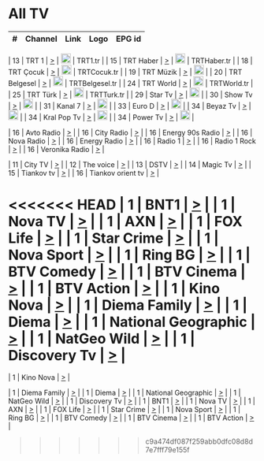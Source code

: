 <h1>All TV</h1>

| #   | Channel        | Link  | Logo | EPG id |
|:---:|:--------------:|:-----:|:----:|:------:|

| 13  | TRT 1            | [>](https://tv-trt1.medya.trt.com.tr/master.m3u8) | <img height="20" src="https://i.imgur.com/j786OLG.png"/> | TRT1.tr |
| 15  | TRT Haber        | [>](https://tv-trthaber.medya.trt.com.tr/master.m3u8) | <img height="20" src="https://i.imgur.com/OVfo8Ab.png"/> | TRTHaber.tr |
| 18  | TRT Çocuk        | [>](https://tv-trtcocuk.medya.trt.com.tr/master.m3u8) | <img height="20" src="https://i.imgur.com/QLFmD6d.png"/> | TRTCocuk.tr |
| 19  | TRT Müzik        | [>](https://tv-trtmuzik.medya.trt.com.tr/master.m3u8) | <img height="20" src="https://i.imgur.com/fIVFCEd.png"/> |
| 20  | TRT Belgesel     | [>](https://tv-trtbelgesel.medya.trt.com.tr/master.m3u8) | <img height="20" src="https://i.imgur.com/MGO87pe.png"/> | TRTBelgesel.tr |
| 24  | TRT World        | [>](https://tv-trtworld.medya.trt.com.tr/master.m3u8) | <img height="20" src="https://i.imgur.com/JEA2xpv.png"/> | TRTWorld.tr |
| 25  | TRT Türk         | [>](https://tv-trtturk.medya.trt.com.tr/master.m3u8) | <img height="20" src="https://i.imgur.com/OSTOQNw.png"/> | TRTTurk.tr |
| 29  | Star Tv   | [>](https://dogus-live.daioncdn.net/startv/startv_360p.m3u8) | <img height="20" src="https://i.imgur.com/IebUZx1.png"/> |
| 30  | Show Tv     | [>](https://ciner-live.daioncdn.net/showtv/showtv.m3u8) | <img height="20" src="https://i.imgur.com/IebUZx1.png"/> |
| 31  | Kanal 7     | [>](https://kanal7-live.daioncdn.net/kanal7/kanal7.m3u8) | <img height="20" src="https://i.imgur.com/IebUZx1.png"/> |
| 33  | Euro D    | [>](https://www.youtube.com/user/KanalD/live) | <img height="20" src="https://i.imgur.com/IebUZx1.png"/> |
| 34  | Beyaz Tv     | [>](https://beyaztv-live.daioncdn.net/beyaztv/beyaztv.m3u8) | <img height="20" src="https://i.imgur.com/IebUZx1.png"/> |
| 34  | Kral Pop Tv     | [>](https://www.youtube.com/watch?v=GuFTuKoXepw) | <img height="20" src="https://i.imgur.com/IebUZx1.png"/> |
| 34  | Power Tv     | [>](https://livetv.powerapp.com.tr/powerTV/powerhd.smil/chunklist.m3u8) | <img height="20" src="https://i.imgur.com/IebUZx1.png"/> |

| 16  | Avto Radio | [>](http://stream.metacast.eu/avtoradio.mp3.m3u) |
| 16  | City Radio | [>](http://stream.metacast.eu/city.aac.m3u) |
| 16  | Energy 90s Radio | [>](http://stream.metacast.eu/energy-90s.m3u) |
| 16  | Nova Radio | [>](http://stream.metacast.eu/nova.aac.m3u) |
| 16  | Energy Radio | [>](http://stream.metacast.eu/nrj.aac.m3u) |
| 16  | Radio 1 | [>](http://stream.metacast.eu/radio1.aac.m3u) |
| 16  | Radio 1 Rock | [>](http://stream.metacast.eu/radio1rock.aac.m3u) |
| 16  | Veronika Radio | [>](http://stream.metacast.eu/veronika.aac.m3u) |

| 11  | City TV | [>](https://tv.city.bg/play/tshls/citytv/index.m3u8) |
| 12  | The voice | [>](https://bss1.neterra.tv/thevoice/thevoice.m3u8) |
| 13  | DSTV | [>](http://46.249.95.140:8081/hls/data.m3u8) |
| 14  | Magic Tv | [>](https://bss1.neterra.tv/magictv/magictv.m3u8) |
| 15  | Tiankov tv | [>](https://streamer103.neterra.tv/tiankov-folk/live.m3u8) |
| 16  | Tiankov orient tv | [>](https://streamer103.neterra.tv/tiankov-orient/live.m3u8) |

<<<<<<< HEAD
| 1 | BNT1 | [>](https://ymkaya.xyz:27662/tv/bnt1/playlist.m3u8?wmsAuthSign=c2VydmVyX3RpbWU9NC8xMC8yMDI1IDE6MDI6NTggUE0maGFzaF92YWx1ZT1EMEdqVkpMWjRCZGkzbW82TkZ1ZGZnPT0mdmFsaWRtaW51dGVzPTYw) |
| 1 | Nova TV | [>](https://ymkaya.xyz:27662/tv/novatv/playlist.m3u8?wmsAuthSign=c2VydmVyX3RpbWU9NC8xMC8yMDI1IDE6MDM6MDkgUE0maGFzaF92YWx1ZT16dGxXMm5oRHRNWTFPTDNlenhyUEJRPT0mdmFsaWRtaW51dGVzPTYw) |
| 1 | AXN | [>](https://ymkaya.xyz:27662/tv/axn/playlist.m3u8?wmsAuthSign=c2VydmVyX3RpbWU9NC8xMC8yMDI1IDE6MDM6MTkgUE0maGFzaF92YWx1ZT10b1lTNkR4ejFpZlE2YzZERjUyM2tnPT0mdmFsaWRtaW51dGVzPTYw) |
| 1 | FOX Life | [>](https://ymkaya.xyz:27662/tv/foxlife/playlist.m3u8?wmsAuthSign=c2VydmVyX3RpbWU9NC8xMC8yMDI1IDE6MDM6MjggUE0maGFzaF92YWx1ZT0rSjRWc0ZYNG1ZZ2ppaS81VHJabWpnPT0mdmFsaWRtaW51dGVzPTYw) |
| 1 | Star Crime | [>](https://ymkaya.xyz:27662/tv/foxcrime/playlist.m3u8?wmsAuthSign=c2VydmVyX3RpbWU9NC8xMC8yMDI1IDE6MDM6MzggUE0maGFzaF92YWx1ZT1tcThjeVkwdDdNWDVpRTgyL0RTRDVnPT0mdmFsaWRtaW51dGVzPTYw) |
| 1 | Nova Sport | [>](https://ymkaya.xyz:27662/tv/novasport/playlist.m3u8?wmsAuthSign=c2VydmVyX3RpbWU9NC8xMC8yMDI1IDE6MDM6NDggUE0maGFzaF92YWx1ZT1id084VkxKRWdZMHc5ekR3NXNHaWZ3PT0mdmFsaWRtaW51dGVzPTYw) |
| 1 | Ring BG | [>](https://ymkaya.xyz:27662/tv/ringbg/playlist.m3u8?wmsAuthSign=c2VydmVyX3RpbWU9NC8xMC8yMDI1IDE6MDM6NTggUE0maGFzaF92YWx1ZT0wNzFydlJPZFR0cC9MQ3Q2SkROcS9nPT0mdmFsaWRtaW51dGVzPTYw) |
| 1 | BTV Comedy | [>](https://ymkaya.xyz:27662/tv/btvcomedy/playlist.m3u8?wmsAuthSign=c2VydmVyX3RpbWU9NC8xMC8yMDI1IDE6MDQ6MDggUE0maGFzaF92YWx1ZT1zM3RDSXRvSVZZUFRJWFhwLytpUklBPT0mdmFsaWRtaW51dGVzPTYw) |
| 1 | BTV Cinema | [>](https://ymkaya.xyz:27662/tv/btvcinema/playlist.m3u8?wmsAuthSign=c2VydmVyX3RpbWU9NC8xMC8yMDI1IDE6MDQ6MjMgUE0maGFzaF92YWx1ZT00dFBEamNnWHFaaHdIVnFuTU5ITGpnPT0mdmFsaWRtaW51dGVzPTYw) |
| 1 | BTV Action | [>](https://ymkaya.xyz:27662/tv/btvaction/playlist.m3u8?wmsAuthSign=c2VydmVyX3RpbWU9NC8xMC8yMDI1IDE6MDQ6MzMgUE0maGFzaF92YWx1ZT1oQjRVdk1JOUVtSFErMWRvWUNaRlBRPT0mdmFsaWRtaW51dGVzPTYw) |
| 1 | Kino Nova | [>](https://ymkaya.xyz:27662/tv/kinonova/playlist.m3u8?wmsAuthSign=c2VydmVyX3RpbWU9NC8xMC8yMDI1IDE6MDQ6NDIgUE0maGFzaF92YWx1ZT1HR0MrMXlBR2MrMURVSWV5bFowQnNRPT0mdmFsaWRtaW51dGVzPTYw) |
| 1 | Diema Family | [>](https://ymkaya.xyz:27662/tv/diemafamily/playlist.m3u8?wmsAuthSign=c2VydmVyX3RpbWU9NC8xMC8yMDI1IDE6MDQ6NTIgUE0maGFzaF92YWx1ZT1kWWlubjdETTc3bjlpZEtjY0l6R2lRPT0mdmFsaWRtaW51dGVzPTYw) |
| 1 | Diema | [>](https://ymkaya.xyz:27662/tv/diema/playlist.m3u8?wmsAuthSign=c2VydmVyX3RpbWU9NC8xMC8yMDI1IDE6MDU6MDEgUE0maGFzaF92YWx1ZT0xak5kaG5TOGFzR0VNcC9jeVRYd293PT0mdmFsaWRtaW51dGVzPTYw) |
| 1 | National Geographic | [>](https://ymkaya.xyz:27662/tv/natgeo/playlist.m3u8?wmsAuthSign=c2VydmVyX3RpbWU9NC8xMC8yMDI1IDE6MDU6MTEgUE0maGFzaF92YWx1ZT1jYURVUm1Ea3NmVnUrMTh0ZWV3ZFR3PT0mdmFsaWRtaW51dGVzPTYw) |
| 1 | NatGeo Wild | [>](https://ymkaya.xyz:27662/tv/natgeowild/playlist.m3u8?wmsAuthSign=c2VydmVyX3RpbWU9NC8xMC8yMDI1IDE6MDU6MjAgUE0maGFzaF92YWx1ZT02MGpVc2srR0hyOUd4bzlxcFdzRkJRPT0mdmFsaWRtaW51dGVzPTYw) |
| 1 | Discovery Tv | [>](https://ymkaya.xyz:27662/tv/discovery/playlist.m3u8?wmsAuthSign=c2VydmVyX3RpbWU9NC8xMC8yMDI1IDE6MDU6MzAgUE0maGFzaF92YWx1ZT1wWkRiNVNacGRtNW96b2VuVm4rdEpnPT0mdmFsaWRtaW51dGVzPTYw) |
=======


| 1 | Kino Nova | [>](https://ymkaya.xyz:11336/tv/kinonova/playlist.m3u8?wmsAuthSign=c2VydmVyX3RpbWU9MS8yLzIwMjUgNDo0MDoyMCBBTSZoYXNoX3ZhbHVlPWlFS1FrWEtMMVRFM3l5YklUWUJQUHc9PSZ2YWxpZG1pbnV0ZXM9NjA=) |

| 1 | Diema Family | [>](https://ymkaya.xyz:11336/tv/diemafamily/playlist.m3u8?wmsAuthSign=c2VydmVyX3RpbWU9MS8yLzIwMjUgNDo0MDozMCBBTSZoYXNoX3ZhbHVlPUVUaTVKTldvZTF5WVVCM0YwL21kaXc9PSZ2YWxpZG1pbnV0ZXM9NjA=) |
| 1 | Diema | [>](https://ymkaya.xyz:11336/tv/diema/playlist.m3u8?wmsAuthSign=c2VydmVyX3RpbWU9MS8yLzIwMjUgNDo0MDo0MCBBTSZoYXNoX3ZhbHVlPVlYMWVJT2NuUjNpUTBsaytEUFFOS2c9PSZ2YWxpZG1pbnV0ZXM9NjA=) |
| 1 | National Geographic | [>](https://ymkaya.xyz:11336/tv/natgeo/playlist.m3u8?wmsAuthSign=c2VydmVyX3RpbWU9MS8yLzIwMjUgNDo0MTo0MSBBTSZoYXNoX3ZhbHVlPTJQTlVmcG5nYWx0M013eUhGRGxnd0E9PSZ2YWxpZG1pbnV0ZXM9NjA=) |
| 1 | NatGeo Wild | [>](https://ymkaya.xyz:11336/tv/natgeowild/playlist.m3u8?wmsAuthSign=c2VydmVyX3RpbWU9MS8yLzIwMjUgNDo0MTo1MSBBTSZoYXNoX3ZhbHVlPVl1OXZaTTliN0hGWEN3eDBYd1duNkE9PSZ2YWxpZG1pbnV0ZXM9NjA=) |
| 1 | Discovery Tv | [>](https://ymkaya.xyz:11336/tv/discovery/playlist.m3u8?wmsAuthSign=c2VydmVyX3RpbWU9MS8yLzIwMjUgNDo0MjowMSBBTSZoYXNoX3ZhbHVlPWtBQmdLNlY2RmQwWElzMVYzSDJyVkE9PSZ2YWxpZG1pbnV0ZXM9NjA=) |
| 1 | BNT1 | [>](https://ymkaya.xyz:11336/tv/bnt1/playlist.m3u8?wmsAuthSign=c2VydmVyX3RpbWU9MS8yLzIwMjUgNDozODozOCBBTSZoYXNoX3ZhbHVlPVVrMVlRQXpJWlhYeUh6ZFVpSC9NMUE9PSZ2YWxpZG1pbnV0ZXM9NjA=) |
| 1 | Nova TV | [>](https://ymkaya.xyz:11336/tv/novatv/playlist.m3u8?wmsAuthSign=c2VydmVyX3RpbWU9MS8yLzIwMjUgNDozODo0OCBBTSZoYXNoX3ZhbHVlPUVxQjh1a0ZzYkVGZU8zZDFGTzdreVE9PSZ2YWxpZG1pbnV0ZXM9NjA=) |
| 1 | AXN | [>](https://ymkaya.xyz:11336/tv/axn/playlist.m3u8?wmsAuthSign=c2VydmVyX3RpbWU9MS8yLzIwMjUgNDozODo1OCBBTSZoYXNoX3ZhbHVlPUpkWStGY1hkNXhaOVpPZ0thQ0FZL3c9PSZ2YWxpZG1pbnV0ZXM9NjA=) |
| 1 | FOX Life | [>](https://ymkaya.xyz:11336/tv/foxlife/playlist.m3u8?wmsAuthSign=c2VydmVyX3RpbWU9MS8yLzIwMjUgNDozOToxMCBBTSZoYXNoX3ZhbHVlPWt1ZDc1T3AzYlZDTjJnSy9TU0xJZlE9PSZ2YWxpZG1pbnV0ZXM9NjA=) |
| 1 | Star Crime | [>](https://ymkaya.xyz:11336/tv/foxcrime/playlist.m3u8?wmsAuthSign=c2VydmVyX3RpbWU9MS8yLzIwMjUgNDozOToyMCBBTSZoYXNoX3ZhbHVlPXIwVU45Nm9FR1l2enNkTG9TanBxbmc9PSZ2YWxpZG1pbnV0ZXM9NjA=) |
| 1 | Nova Sport | [>](https://ymkaya.xyz:11336/tv/novasport/playlist.m3u8?wmsAuthSign=c2VydmVyX3RpbWU9MS8yLzIwMjUgNDozOTozMCBBTSZoYXNoX3ZhbHVlPXlSZ0UxazVaM0xhSmc0NmR4T0c1T2c9PSZ2YWxpZG1pbnV0ZXM9NjA=) |
| 1 | Ring BG | [>](https://ymkaya.xyz:11336/tv/ringbg/playlist.m3u8?wmsAuthSign=c2VydmVyX3RpbWU9MS8yLzIwMjUgNDozOTo0MCBBTSZoYXNoX3ZhbHVlPTR4aUlFNHVUYWN4enY1WkVuOFZma2c9PSZ2YWxpZG1pbnV0ZXM9NjA=) |
| 1 | BTV Comedy | [>](https://ymkaya.xyz:11336/tv/btvcomedy/playlist.m3u8?wmsAuthSign=c2VydmVyX3RpbWU9MS8yLzIwMjUgNDozOTo1MCBBTSZoYXNoX3ZhbHVlPUtrMTJ2RHNTTUU1RFp1ZkVOdXFSK3c9PSZ2YWxpZG1pbnV0ZXM9NjA=) |
| 1 | BTV Cinema | [>](https://ymkaya.xyz:11336/tv/btvcinema/playlist.m3u8?wmsAuthSign=c2VydmVyX3RpbWU9MS8yLzIwMjUgNDozOTo1OSBBTSZoYXNoX3ZhbHVlPTZWcU9FZW56cG1NM1lrYy8xNE5NeHc9PSZ2YWxpZG1pbnV0ZXM9NjA=) |
| 1 | BTV Action | [>](https://ymkaya.xyz:11336/tv/btvaction/playlist.m3u8?wmsAuthSign=c2VydmVyX3RpbWU9MS8yLzIwMjUgNDo0MDoxMCBBTSZoYXNoX3ZhbHVlPUlDd0ErRkZVWThyMVZwR3c2REdGZ3c9PSZ2YWxpZG1pbnV0ZXM9NjA=) |
>>>>>>> c9a474df087f259abb0dfc08d8d7e7fff79e155f
